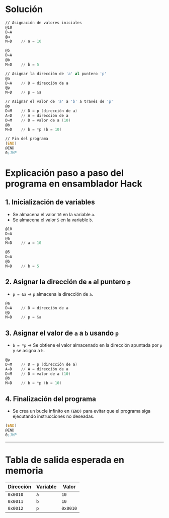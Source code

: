 # Solución

```asm
// Asignación de valores iniciales
@10
D=A
@a
M=D    // a = 10

@5
D=A
@b
M=D    // b = 5

// Asignar la dirección de 'a' al puntero 'p'
@a
D=A    // D = dirección de a
@p
M=D    // p = &a

// Asignar el valor de 'a' a 'b' a través de 'p'
@p
D=M    // D = p (dirección de a)
A=D    // A = dirección de a
D=M    // D = valor de a (10)
@b
M=D    // b = *p (b = 10)

// Fin del programa
(END)
@END
0;JMP
```

# Explicación paso a paso del programa en ensamblador Hack

## 1. Inicialización de variables
- Se almacena el valor `10` en la variable `a`.
- Se almacena el valor `5` en la variable `b`.

```asm
@10
D=A
@a
M=D    // a = 10

@5
D=A
@b
M=D    // b = 5
```

## 2. Asignar la dirección de `a` al puntero `p`
- `p = &a` → `p` almacena la dirección de `a`.

```asm
@a
D=A    // D = dirección de a
@p
M=D    // p = &a
```

## 3. Asignar el valor de `a` a `b` usando `p`
- `b = *p` → Se obtiene el valor almacenado en la dirección apuntada por `p` y se asigna a `b`.

```asm
@p
D=M    // D = p (dirección de a)
A=D    // A = dirección de a
D=M    // D = valor de a (10)
@b
M=D    // b = *p (b = 10)
```

## 4. Finalización del programa
- Se crea un bucle infinito en `(END)` para evitar que el programa siga ejecutando instrucciones no deseadas.

```asm
(END)
@END
0;JMP
```

---

# Tabla de salida esperada en memoria

| Dirección | Variable | Valor    |
|-----------|----------|----------|
| `0x0010`  | `a`      | `10`     |
| `0x0011`  | `b`      | `10`     |
| `0x0012`  | `p`      | `0x0010` |